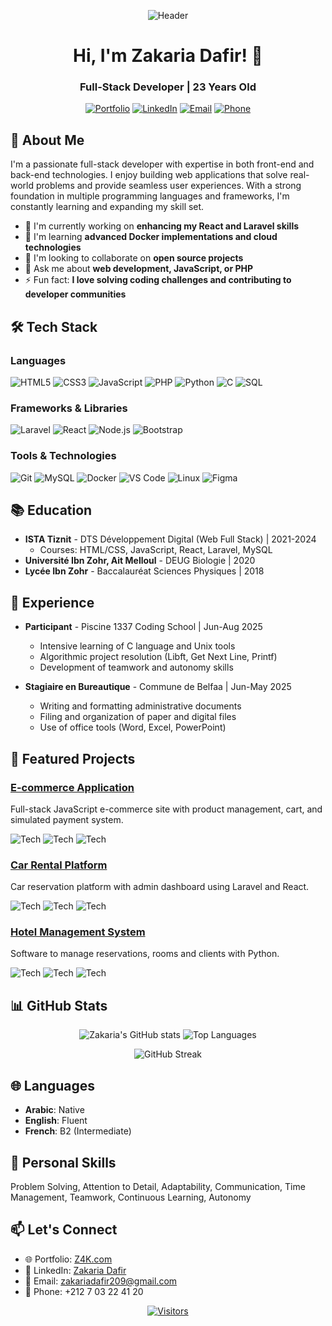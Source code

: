 <div align="center">
  
![Header](https://github.com/Zakaria-Dafir/Zakaria-Dafir/raw/main/assets/banner.png)

# Hi, I'm Zakaria Dafir! 👋
### Full-Stack Developer | 23 Years Old

[![Portfolio](https://img.shields.io/badge/Portfolio-%23000000.svg?style=for-the-badge&logo=react&logoColor=white)](https://z4k.com)
[![LinkedIn](https://img.shields.io/badge/LinkedIn-%230077B5.svg?style=for-the-badge&logo=linkedin&logoColor=white)](https://linkedin.com/in/zakaria-dafir)
[![Email](https://img.shields.io/badge/Email-D14836?style=for-the-badge&logo=gmail&logoColor=white)](mailto:zakariadafir209@gmail.com)
[![Phone](https://img.shields.io/badge/Phone-25D366?style=for-the-badge&logo=whatsapp&logoColor=white)](tel:+212703224120)

</div>

## 🚀 About Me

I'm a passionate full-stack developer with expertise in both front-end and back-end technologies. I enjoy building web applications that solve real-world problems and provide seamless user experiences. With a strong foundation in multiple programming languages and frameworks, I'm constantly learning and expanding my skill set.

- 🔭 I'm currently working on **enhancing my React and Laravel skills**
- 🌱 I'm learning **advanced Docker implementations and cloud technologies**
- 👯 I'm looking to collaborate on **open source projects**
- 💬 Ask me about **web development, JavaScript, or PHP**
- ⚡ Fun fact: **I love solving coding challenges and contributing to developer communities**

## 🛠️ Tech Stack

### Languages
![HTML5](https://img.shields.io/badge/HTML5-E34F26?style=for-the-badge&logo=html5&logoColor=white)
![CSS3](https://img.shields.io/badge/CSS3-1572B6?style=for-the-badge&logo=css3&logoColor=white)
![JavaScript](https://img.shields.io/badge/JavaScript-F7DF1E?style=for-the-badge&logo=javascript&logoColor=black)
![PHP](https://img.shields.io/badge/PHP-777BB4?style=for-the-badge&logo=php&logoColor=white)
![Python](https://img.shields.io/badge/Python-3776AB?style=for-the-badge&logo=python&logoColor=white)
![C](https://img.shields.io/badge/C-00599C?style=for-the-badge&logo=c&logoColor=white)
![SQL](https://img.shields.io/badge/SQL-4479A1?style=for-the-badge&logo=mysql&logoColor=white)

### Frameworks & Libraries
![Laravel](https://img.shields.io/badge/Laravel-FF2D20?style=for-the-badge&logo=laravel&logoColor=white)
![React](https://img.shields.io/badge/React-20232A?style=for-the-badge&logo=react&logoColor=61DAFB)
![Node.js](https://img.shields.io/badge/Node.js-339933?style=for-the-badge&logo=nodedotjs&logoColor=white)
![Bootstrap](https://img.shields.io/badge/Bootstrap-7952B3?style=for-the-badge&logo=bootstrap&logoColor=white)

### Tools & Technologies
![Git](https://img.shields.io/badge/Git-F05032?style=for-the-badge&logo=git&logoColor=white)
![MySQL](https://img.shields.io/badge/MySQL-4479A1?style=for-the-badge&logo=mysql&logoColor=white)
![Docker](https://img.shields.io/badge/Docker-2496ED?style=for-the-badge&logo=docker&logoColor=white)
![VS Code](https://img.shields.io/badge/VS_Code-007ACC?style=for-the-badge&logo=visual-studio-code&logoColor=white)
![Linux](https://img.shields.io/badge/Linux-FCC624?style=for-the-badge&logo=linux&logoColor=black)
![Figma](https://img.shields.io/badge/Figma-F24E1E?style=for-the-badge&logo=figma&logoColor=white)

## 📚 Education

- **ISTA Tiznit** - DTS Développement Digital (Web Full Stack) | 2021-2024
  - Courses: HTML/CSS, JavaScript, React, Laravel, MySQL
- **Université Ibn Zohr, Ait Melloul** - DEUG Biologie | 2020
- **Lycée Ibn Zohr** - Baccalauréat Sciences Physiques | 2018

## 💼 Experience

- **Participant** - Piscine 1337 Coding School | Jun-Aug 2025
  - Intensive learning of C language and Unix tools
  - Algorithmic project resolution (Libft, Get Next Line, Printf)
  - Development of teamwork and autonomy skills

- **Stagiaire en Bureautique** - Commune de Belfaa | Jun-May 2025
  - Writing and formatting administrative documents
  - Filing and organization of paper and digital files
  - Use of office tools (Word, Excel, PowerPoint)

## 📂 Featured Projects

### [E-commerce Application](https://github.com/Zakaria-Dafir/ecommerce-app)
Full-stack JavaScript e-commerce site with product management, cart, and simulated payment system.

![Tech](https://img.shields.io/badge/JavaScript-F7DF1E?style=flat-square&logo=javascript&logoColor=black)
![Tech](https://img.shields.io/badge/HTML5-E34F26?style=flat-square&logo=html5&logoColor=white)
![Tech](https://img.shields.io/badge/CSS3-1572B6?style=flat-square&logo=css3&logoColor=white)

### [Car Rental Platform](https://github.com/Zakaria-Dafir/car-rental)
Car reservation platform with admin dashboard using Laravel and React.

![Tech](https://img.shields.io/badge/Laravel-FF2D20?style=flat-square&logo=laravel&logoColor=white)
![Tech](https://img.shields.io/badge/React-20232A?style=flat-square&logo=react&logoColor=61DAFB)
![Tech](https://img.shields.io/badge/MySQL-4479A1?style=flat-square&logo=mysql&logoColor=white)

### [Hotel Management System](https://github.com/Zakaria-Dafir/hotel-management)
Software to manage reservations, rooms and clients with Python.

![Tech](https://img.shields.io/badge/Python-3776AB?style=flat-square&logo=python&logoColor=white)
![Tech](https://img.shields.io/badge/SQLite-003B57?style=flat-square&logo=sqlite&logoColor=white)
![Tech](https://img.shields.io/badge/Tkinter-3776AB?style=flat-square&logo=python&logoColor=white)

## 📊 GitHub Stats

<div align="center">
  
![Zakaria's GitHub stats](https://github-readme-stats.vercel.app/api?username=Zakaria-Dafir&show_icons=true&theme=radical)
![Top Languages](https://github-readme-stats.vercel.app/api/top-langs/?username=Zakaria-Dafir&layout=compact&theme=radical)

![GitHub Streak](https://github-readme-streak-stats.herokuapp.com/?user=Zakaria-Dafir&theme=radical)

</div>

## 🌐 Languages

- **Arabic**: Native
- **English**: Fluent
- **French**: B2 (Intermediate)

## 🎯 Personal Skills

Problem Solving, Attention to Detail, Adaptability, Communication, Time Management, Teamwork, Continuous Learning, Autonomy

## 📫 Let's Connect

- 🌐 Portfolio: [Z4K.com](https://z4k.com)
- 💼 LinkedIn: [Zakaria Dafir](https://linkedin.com/in/zakaria-dafir)
- 📧 Email: zakariadafir209@gmail.com
- 📱 Phone: +212 7 03 22 41 20

<div align="center">
  
[![Visitors](https://komarev.com/ghpvc/?username=Zakaria-Dafir&color=blue&style=flat-square)](https://github.com/Zakaria-Dafir)

</div>
